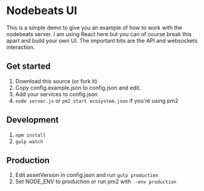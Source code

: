 # Nodebeats UI

This is a simple demo to give you an example of how to work with the nodebeats server. I am using React here but you can of course break this apart and build your own UI. The important bits are the API and websockets interaction.

## Get started
1. Download this source (or fork it)
2. Copy config.example.json to config.json and edit.
3. Add your services to config.json
4. `node server.js` or `pm2 start ecosystem.json` if you're using pm2

## Development
1. `npm install`
2. `gulp watch`

## Production
1. Edit assetVersion in config.json and run `gulp production`
2. Set NODE_ENV to production or run pm2 with `--env production`
